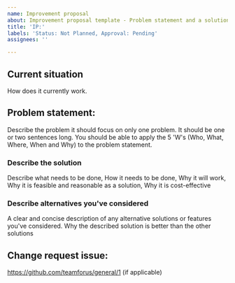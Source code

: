 ```yaml
---
name: Improvement proposal
about: Improvement proposal template - Problem statement and a solution
title: 'IP:'
labels: 'Status: Not Planned, Approval: Pending'
assignees: ''

---
```


## Current situation
How does it currently work.

## Problem statement:
Describe the problem it should focus on only one problem. It should be one or two sentences long. You should be able to apply the 5 'W's (Who, What, Where, When and Why) to the problem statement. 

### Describe the solution
Describe what needs to be done, How it needs to be done, Why it will work, Why it is feasible and reasonable as a solution, Why it is cost-effective

### Describe alternatives you've considered
A clear and concise description of any alternative solutions or features you've considered. Why the described solution is better than the other solutions

## Change request issue:
https://github.com/teamforus/general/1 (if applicable)
